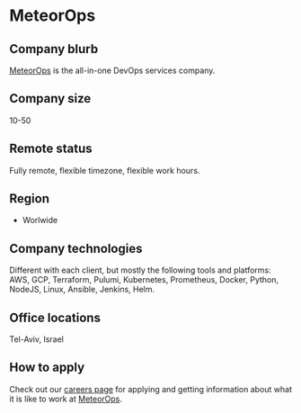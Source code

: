 # MeteorOps

## Company blurb

[MeteorOps](https://meteorops.com/about) is the all-in-one DevOps services company.  

## Company size

10-50

## Remote status

Fully remote, flexible timezone, flexible work hours.

## Region

* Worlwide

## Company technologies

Different with each client, but mostly the following tools and platforms:  
AWS, GCP, Terraform, Pulumi, Kubernetes, Prometheus, Docker, Python, NodeJS, Linux, Ansible, Jenkins, Helm.

## Office locations

Tel-Aviv, Israel

## How to apply

Check out our [careers page](https://meteorops.com/careers) for applying and getting information about what it is like to work at [MeteorOps](https://meteorops.com).
 
